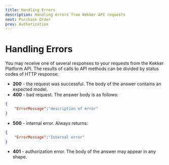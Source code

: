```yaml
---
title: Handling Errors
description: Handling errors from Kekker API requests
next: Purchase Order
prev: Authorization
---
```


# Handling Errors

You may receive one of several responses to your requests from the Kekker Platform API. 
The results of calls to API methods can be divided by status codes of HTTP response:

* **200** - the request was successful. The body of the answer contains an expected model.
* **400** - bad request. The answer body is as follows:
```json
{
    "ErrorMessage":"description of error"
}
```
* **500** - internal error. Always returns:
```json
{
    "ErrorMessage":"Internal error"
}
```
* **401** - authorization error. The body of the answer may appear in any shape.

